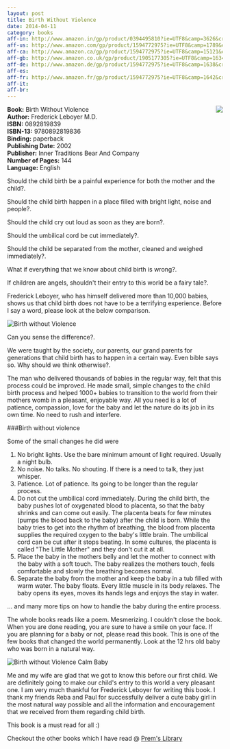 ```yaml
---
layout: post
title: Birth Without Violence
date: 2014-04-11
category: books
aff-in: http://www.amazon.in/gp/product/0394495810?ie=UTF8&camp=3626&creativeASIN=0394495810&linkCode=xm2&tag=smileprem-in-21
aff-us: http://www.amazon.com/gp/product/1594772975?ie=UTF8&camp=1789&creativeASIN=1594772975&linkCode=xm2&tag=smileprem-us-20
aff-ca: http://www.amazon.ca/gp/product/1594772975?ie=UTF8&camp=15121&creativeASIN=1594772975&linkCode=xm2&tag=smileprem-ca-20
aff-gb: http://www.amazon.co.uk/gp/product/1905177305?ie=UTF8&camp=1634&creativeASIN=1905177305&linkCode=xm2&tag=smileprem-gb-21
aff-de: http://www.amazon.de/gp/product/1594772975?ie=UTF8&camp=1638&creativeASIN=1594772975&linkCode=xm2&tag=smileprem-de-21
aff-es: 
aff-fr: http://www.amazon.fr/gp/product/1594772975?ie=UTF8&camp=1642&creativeASIN=1594772975&linkCode=xm2&tag=smileprem-fr-21
aff-it: 
aff-br: 
---
```


<img style="clear: right; float: right; margin-bottom: 1em; margin-left: 1em;" 
src="{{site.img-url}}/birth-without-violence-frederick-leboyer.jpg"/>
**Book:** Birth Without Violence  
**Author:** Frederick Leboyer M.D.  
**ISBN:** 0892819839  
**ISBN-13:** 9780892819836  
**Binding:** paperback  
**Publishing Date:** 2002  
**Publisher:** Inner Traditions Bear And Company  
**Number of Pages:** 144  
**Language:** English  

Should the child birth be a painful experience for both the mother and the child?.  

Should the child birth happen in a place filled with bright light, noise and people?.  

Should the child cry out loud as soon as they are born?.  

Should the umbilical cord be cut immediately?.  

Should the child be separated from the mother, cleaned and weighed immediately?.  

What if everything that we know about child birth is wrong?.  

If children are angels, shouldn't their entry to this world be a fairy tale?.  

Frederick Leboyer, who has himself delivered more than 10,000 babies, shows us that child birth does not have to be a terrifying experience. Before I say a word, please look at the below comparison.

![Birth without Violence]({{site.img-url}}/birth-without-violence-comparison.jpg)  

Can you sense the difference?.  

We were taught by the society, our parents, our grand parents for generations that child birth has to happen in a certain way. Even bible says so. Why should we think otherwise?.  

The man who delivered thousands of babies in the regular way, felt that this process could be improved. He made small, simple changes to the child birth process and helped 1000+ babies to transition to the world from their mothers womb in a pleasant, enjoyable way. All you need is a lot of patience, compassion, love for the baby and let the nature do its job in its own time. No need to rush and interfere.  

###Birth without violence

Some of the small changes he did were

1. No bright lights. Use the bare minimum amount of light required. Usually a night bulb. 
2. No noise. No talks. No shouting. If there is a need to talk, they just whisper.
3. Patience. Lot of patience. Its going to be longer than the regular process.
4. Do not cut the umbilical cord immediately. During the child birth, the baby pushes lot of oxygenated blood to placenta, so that the baby shrinks and can come out easily. The placenta beats for few minutes (pumps the blood back to the baby) after the child is born. While the baby tries to get into the rhythm of breathing, the blood from placenta supplies the required oxygen to the baby's little brain. The umbilical cord can be cut after it stops beating. In some cultures, the placenta is called "The Little Mother" and they don't cut it at all.  
5. Place the baby in the mothers belly and let the mother to connect with the baby with a soft touch. The baby realizes the mothers touch, feels comfortable and slowly the breathing becomes normal.  
6. Separate the baby from the mother and keep the baby in a tub filled with warm water. The baby floats. Every little muscle in its body relaxes. The baby opens its eyes, moves its hands legs and enjoys the stay in water.  

... and many more tips on how to handle the baby during the entire process. 

The whole books reads like a poem. Mesmerizing. I couldn't close the book. When you are done reading, you are sure to have a smile on your face. If you are planning for a baby or not, please read this book. This is one of the few books that changed the world permanently. Look at the 12 hrs old baby who was born in a natural way.  

![Birth without Violence Calm Baby]({{site.img-url}}/birth-without-violence-calm-baby.jpg)  

Me and my wife are glad that we got to know this before our first child. We are definitely going to make our child's entry to this world a very pleasant one. I am very much thankful for Frederick Leboyer for writing this book. I thank my friends Reba and Paul for successfully deliver a cute baby girl in the most natural way possible and all the information and encouragement that we received from them regarding child birth.  

This book is a must read for all :)  

Checkout the other books which I have read @ [Prem's Library]({{site.url}}/category/books/)  
